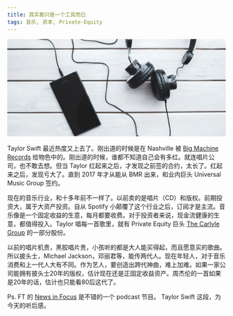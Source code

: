 ```yaml
---
title: 其实都只是一个工具而已
tags: 音乐, 资本, Private-Equity
---
```


![Music](/assets/images/posts/2019-12-music-biz.jpg)

Taylor Swift 最近热度又上去了。刚出道的时候是在 Nashville 被 [Big Machine Records][Big Machine Records] 给物色中的。刚出道的时候，谁都不知道自己会有多红。就连唱片公司，也不敢去想。但当 Taylor 红起来之后，才发现之前签的合约，太长了。红起来之后，发现亏大了。直到 2017 年才从能从 BMR 出来，和业内巨头 Universal Music Group 签约。

现在的音乐行业，和十多年前不一样了。以前卖的是唱片（CD）和版权。前期投资大，属于大资产投资。自从 Spotify 小颠覆了这个行业之后，订阅才是主流。音乐像是一个固定收益的生意，每月都要收费。对于投资者来说，现金流健康的生意，都值得投入。Taylor 唱每一首歌里，就有 Private Equity 巨头 [The Carlyle Group][The Carlyle Group] 的一部分股份。

以前的唱片机贵，黑胶唱片贵，小孩听的都是大人能买得起，而且愿意买的歌曲。所以披头士，Michael Jackson，邓丽君等，能传两代人。现在年轻人，对于音乐消费和上一代人大有不同。作为艺人，要创造出跨代神曲，难上加难。如果一家公司能拥有披头士20年的版权，估计现在还是正固定收益资产。周杰伦的一首如果是20年的话，估计也只能看80后这代了。

Ps. FT 的 [News in Focus][News in Focus] 是不错的一个 podcast 节目。 Taylor Swift 这段，为今天的听后感。

[Big Machine Records]: https://www.bigmachinelabelgroup.com/labels/big-machine-records
[News in Focus]: https://www.ft.com/content/adabc5fe-a8db-488b-84a6-e761000511e0
[The Carlyle Group]: https://www.carlyle.com/
